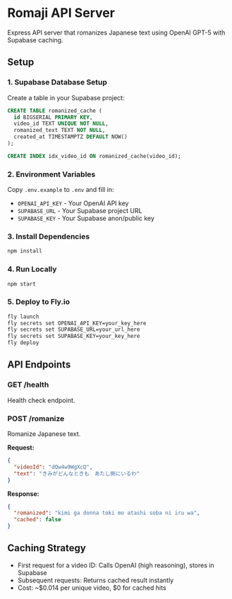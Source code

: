 # Romaji API Server

Express API server that romanizes Japanese text using OpenAI GPT-5 with Supabase caching.

## Setup

### 1. Supabase Database Setup

Create a table in your Supabase project:

```sql
CREATE TABLE romanized_cache (
  id BIGSERIAL PRIMARY KEY,
  video_id TEXT UNIQUE NOT NULL,
  romanized_text TEXT NOT NULL,
  created_at TIMESTAMPTZ DEFAULT NOW()
);

CREATE INDEX idx_video_id ON romanized_cache(video_id);
```

### 2. Environment Variables

Copy `.env.example` to `.env` and fill in:
- `OPENAI_API_KEY` - Your OpenAI API key
- `SUPABASE_URL` - Your Supabase project URL
- `SUPABASE_KEY` - Your Supabase anon/public key

### 3. Install Dependencies

```bash
npm install
```

### 4. Run Locally

```bash
npm start
```

### 5. Deploy to Fly.io

```bash
fly launch
fly secrets set OPENAI_API_KEY=your_key_here
fly secrets set SUPABASE_URL=your_url_here
fly secrets set SUPABASE_KEY=your_key_here
fly deploy
```

## API Endpoints

### GET /health
Health check endpoint.

### POST /romanize
Romanize Japanese text.

**Request:**
```json
{
  "videoId": "dQw4w9WgXcQ",
  "text": "きみがどんなときも　あたし側にいるわ"
}
```

**Response:**
```json
{
  "romanized": "kimi ga donna toki mo atashi soba ni iru wa",
  "cached": false
}
```

## Caching Strategy

- First request for a video ID: Calls OpenAI (high reasoning), stores in Supabase
- Subsequent requests: Returns cached result instantly
- Cost: ~$0.014 per unique video, $0 for cached hits
